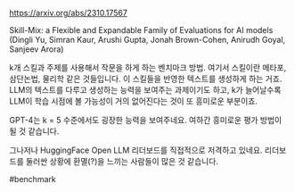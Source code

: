 https://arxiv.org/abs/2310.17567

Skill-Mix: a Flexible and Expandable Family of Evaluations for AI models (Dingli Yu, Simran Kaur, Arushi Gupta, Jonah Brown-Cohen, Anirudh Goyal, Sanjeev Arora)

k개 스킬과 주제를 사용해서 작문을 하게 하는 벤치마크 방법. 여기서 스킬이란 메타포, 삼단논법, 물리학 같은 것들입니다. 이 스킬들을 반영한 텍스트를 생성하게 하는 거죠. LLM의 텍스트를 다루고 생성하는 능력을 보여주는 과제이기도 하고, k가 늘어날수록 LLM이 학습 시점에 볼 가능성이 거의 없어진다는 것이 또 흥미로운 부분이죠.

GPT-4는 k = 5 수준에서도 굉장한 능력을 보여주네요. 여하간 흥미로운 평가 방법이 될 것 같습니다.

그나저나 HuggingFace Open LLM 리더보드를 직접적으로 저격하고 있네요. 리더보드를 둘러싼 상황에 환멸(?)을 느끼는 사람들이 많은 것 같습니다.

#benchmark 